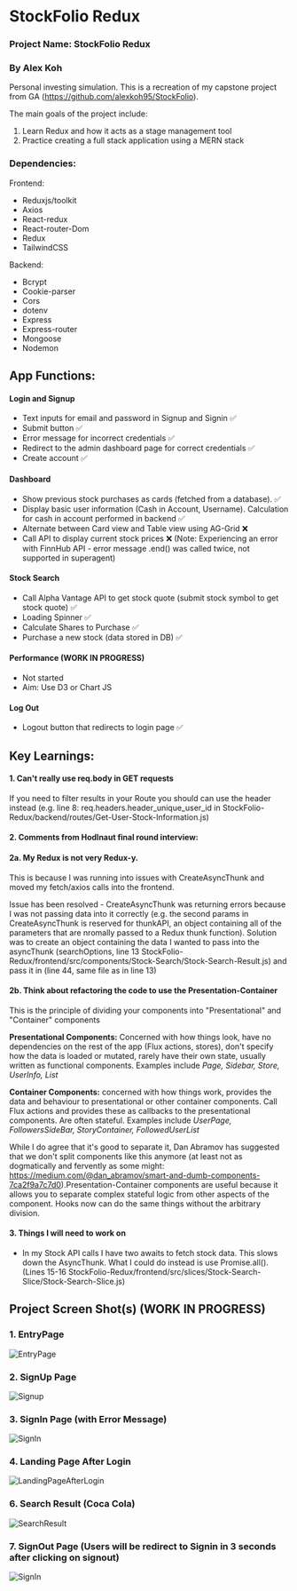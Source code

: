 
# StockFolio Redux

### Project Name: StockFolio Redux

### By Alex Koh

Personal investing simulation. This is a recreation of my capstone project from GA (https://github.com/alexkoh95/StockFolio). 

The main goals of the project include:
1. Learn Redux and how it acts as a stage management tool
2. Practice creating a full stack application using a MERN stack

### Dependencies:

Frontend:
- Reduxjs/toolkit
- Axios
- React-redux
- React-router-Dom
- Redux
- TailwindCSS

Backend:
- Bcrypt
- Cookie-parser
- Cors
- dotenv
- Express
- Express-router
- Mongoose
- Nodemon

## App Functions:

#### Login and Signup
- Text inputs for email and password in Signup and Signin ✅
- Submit button ✅
- Error message for incorrect credentials ✅
- Redirect to the admin dashboard page for correct credentials ✅
- Create account ✅

#### Dashboard
- Show previous stock purchases as cards (fetched from a database). ✅
- Display basic user information (Cash in Account, Username). Calculation for cash in account performed in backend ✅
- Alternate between Card view and Table view using AG-Grid ❌
- Call API to display current stock prices  ❌ (Note: Experiencing an error with FinnHub API - error message .end() was called twice, not supported in superagent)

#### Stock Search
- Call Alpha Vantage API to get stock quote (submit stock symbol to get stock quote) ✅
- Loading Spinner ✅
- Calculate Shares to Purchase ✅
- Purchase a new stock (data stored in DB) ✅


#### Performance (WORK IN PROGRESS)
- Not started 
- Aim: Use D3 or Chart JS 

#### Log Out
- Logout button that redirects to login page ✅

## Key Learnings:

#### 1. Can't really use req.body in GET requests
If you need to filter results in your Route you should can use the header instead (e.g. line 8: req.headers.header_unique_user_id in StockFolio-Redux/backend/routes/Get-User-Stock-Information.js)

#### 2. Comments from Hodlnaut final round interview:

#### 2a. My Redux is not very Redux-y. 
This is because I was running into issues with CreateAsyncThunk and moved my fetch/axios calls into the frontend. 

Issue has been resolved - CreateAsyncThunk was returning errors because I was not passing data into it correctly (e.g. the second params in CreateAsyncThunk is reserved for thunkAPI, an object containing all of the parameters that are nromally passed to a Redux thunk function). Solution was to create an object containing the data I wanted to pass into the asyncThunk (searchOptions, line 13 StockFolio-Redux/frontend/src/components/Stock-Search/Stock-Search-Result.js) and pass it in (line 44, same file as in line 13) 

#### 2b. Think about refactoring the code to use the Presentation-Container

This is the principle of dividing your components into "Presentational" and "Container" components

**Presentational Components:** Concerned with how things look, have no dependencies on the rest of the app (Flux actions, stores), don't specify how the data is loaded or mutated, rarely have their own state, usually written as functional components. Examples include _Page, Sidebar, Store, UserInfo, List_

**Container Components:** concerned with how things work, provides the data and behaviour to presentational or other container components. Call Flux actions and provides these as callbacks to the presentational components. Are often stateful. Examples include _UserPage, FollowersSideBar, StoryContainer, FollowedUserList_

While I do agree that it's good to separate it, Dan Abramov has suggested that we don't split components like this anymore (at least not as dogmatically and fervently as some might: https://medium.com/@dan_abramov/smart-and-dumb-components-7ca2f9a7c7d0).Presentation-Container components are useful because it allows you to separate complex stateful logic from other aspects of the component. Hooks now can do the same things without the arbitrary division. 

#### 3. Things I will need to work on 
- In my Stock API calls I have two awaits to fetch stock data. This slows down the AsyncThunk. What I could do instead is use Promise.all(). (Lines 15-16 StockFolio-Redux/frontend/src/slices/Stock-Search-Slice/Stock-Search-Slice.js)



## Project Screen Shot(s) (WORK IN PROGRESS)

### 1. EntryPage
![EntryPage](https://imgur.com/NeDipDR.jpg)


### 2. SignUp Page
![Signup](https://imgur.com/xcRE8Rf.jpg)

### 3. SignIn Page (with Error Message)
![SignIn](https://imgur.com/DA5O4hB.jpg)

### 4. Landing Page After Login
![LandingPageAfterLogin](https://imgur.com/gWH5Fmw.jpg)

### 6. Search Result (Coca Cola)
![SearchResult](https://imgur.com/3N1cHGo.jpg)

### 7. SignOut Page (Users will be redirect to Signin in 3 seconds after clicking on signout)
![SignIn](https://imgur.com/5WLflM4.jpg)

